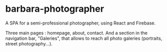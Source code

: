 # barbara-photographer
A SPA for a semi-professional photographer, using React and Firebase.

Three main pages : homepage, about, contact. And a section in the navigation bar, "Galeries", that allows to reach all photo galeries (portraits, street photography...).
